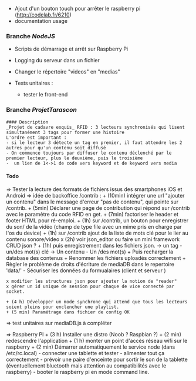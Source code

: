 - Ajout d'un bouton touch pour arrêter le raspberry pi (http://codelab.fr/6210)
- documentation usage

### Branche *NodeJS*

- Scripts de démarrage et arrêt sur Raspberry Pi
- Logging du serveur dans un fichier
- Changer le répertoire "videos" en "medias"

- Tests unitaires :
	- tester le front-end 


### Branche *ProjetTarascon*
	#### Description 
	_Projet de cadavre exquis_ RFID : 3 lecteurs synchronisés qui lisent simultanément 3 tags pour former une histoire
	L'ordre est important : 
	- si le lecteur 3 détecte un tag en premier, il faut attendre les 2 autres pour qu'un contenu soit diffusé
	- On commence toujours par diffuser le contenu déclenché par le premier lecteur, plus le deuxième, puis le troisième
    -  un lien de 1<->1 de code vers keyword et de keyword vers media


#### Todo

=> Tester la lecture des formats de fichiers issus des smartphones iOS et Android
=> idée de backoffice /contrib :
    + (10min) intégrer une url "ajouter un contenu" dans le message d'erreur "pas de contenu", qui pointe sur /contrib.
    + (5min) Déclarer une page de contribution qui répond sur /contrib avec le paramètre du code RFID en get.
    + (7min) factoriser le header et footer HTML pour ré-emploi.
    + (1h) sur /contrib,  un bouton pour enregistrer du son/ de la vidéo (champ de type file avec un mime pris en charge par l'os du device)
    + (1h) sur /contrib ajout de la liste de mots clé pour le lier au contenu sonore/video
    x (2h) voir json_editor ou faire un mini framework CRUD json ?
    + (1h) puis enregistrement dans les fichiers json.
         -> un tag - un/des mot(s) clé
         -> Un contenu - Un /des mot(s)
    + Puis recharger la database des contenus
    + Renommer les fichiers uploadés correctement
    + Règler le problème de droits d'écriture de mediaDB dans le repertoire 'data/'
    - Sécuriser les données du formualaires (client et serveur )
 
	x modifier les structures json pour ajouter la notion de "reader" 
    x gérer un id unique de session pour chaque de vice connecté par socket.

    + (4 h) Développer un mode synchrone qui attend que tous les lecteurs soient pleins pour enclencher une playlist.
    + (5 min) Paramétrage dans fichier de config OK

=> test unitaires sur mediaDB.js à compléter

=>  Raspberry PI
    + (3 h) Installer une distro (Noob ? Raspbian ?)
    + (2 min) redescendre l'application
    + (1 h) monter un point d'accès réseau wifi sur le raspberry
    + (2 min) Démarrer automatiquement le service node (dans /etc/rc.local)
    - connecter une tablette et tester 
    - alimenter tout ça correctement
    - prévoir une paire d'enceinte pour sortir le son de la tablette (éventuellement bluetooth mais attention au compatibilités avec le raspberry)
    - booter le raspberry pi en mode command line.


